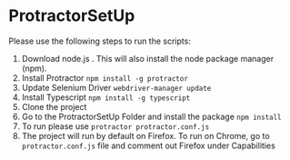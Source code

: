 # ProtractorSetUp

Please use the following steps to run the scripts:

1. Download node.js . This will also install the node package manager (npm).
2. Install Protractor `npm install -g protractor`
3. Update Selenium Driver `webdriver-manager update`
4. Install Typescript `npm install -g typescript`
5. Clone the project
6. Go to the ProtractorSetUp Folder and install the package `npm install`
7. To run please use `protractor protractor.conf.js`
8. The project will run by default on Firefox. To run on Chrome, go to `protractor.conf.js` file and comment out Firefox under Capabilities